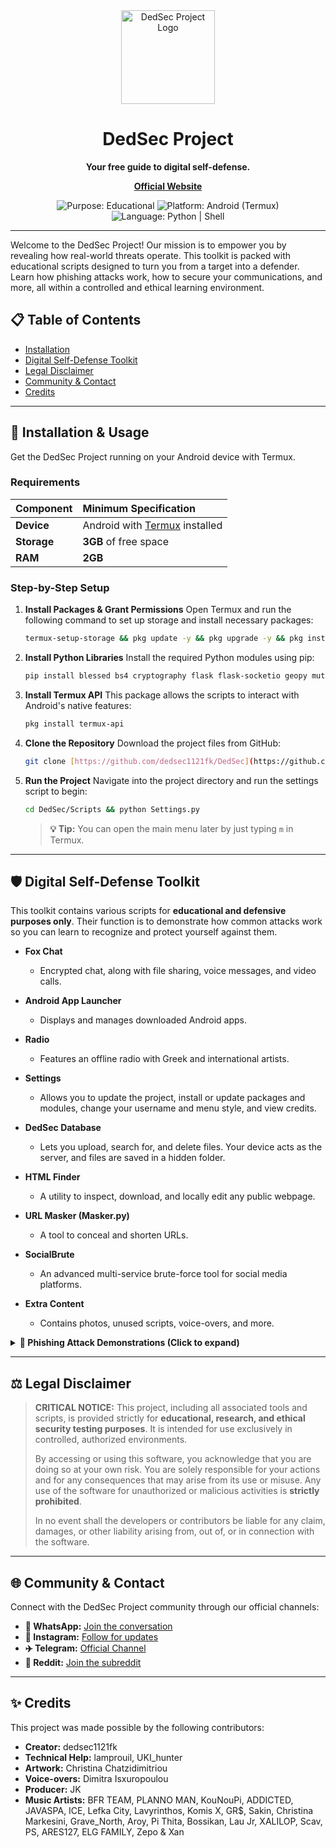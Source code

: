 <div align="center">
  <img src="https://raw.githubusercontent.com/dedsec1121fk/dedsec1121fk.github.io/ef4b1f5775f5a6fb7cf331d8f868ea744c43e41b/Assets/Images/Custom%20Purple%20Fox%20Logo.png" alt="DedSec Project Logo" width="150"/>
  <h1>DedSec Project</h1>
  <p><strong>Your free guide to digital self-defense.</strong></p>
  <p>
    <a href="https://ded-sec.space/"><strong>Official Website</strong></a>
  </p>
  
  <p>
    <img src="https://img.shields.io/badge/Purpose-Educational-blue.svg" alt="Purpose: Educational">
    <img src="https://img.shields.io/badge/Platform-Android%20(Termux)-brightgreen.svg" alt="Platform: Android (Termux)">
    <img src="https://img.shields.io/badge/Language-Python%20%7C%20Shell-yellow.svg" alt="Language: Python | Shell">
  </p>
</div>

---

Welcome to the DedSec Project! Our mission is to empower you by revealing how real-world threats operate. This toolkit is packed with educational scripts designed to turn you from a target into a defender. Learn how phishing attacks work, how to secure your communications, and more, all within a controlled and ethical learning environment.

## 📋 Table of Contents

* [Installation](#-installation--usage)
* [Digital Self-Defense Toolkit](#-digital-self-defense-toolkit)
* [Legal Disclaimer](#-legal-disclaimer)
* [Community & Contact](#-community--contact)
* [Credits](#-credits)

---

## 🚀 Installation & Usage

Get the DedSec Project running on your Android device with Termux.

### Requirements

| Component | Minimum Specification |
| :-------- | :-------------------- |
| **Device**| Android with [Termux](https://f-droid.org/) installed |
| **Storage** | **3GB** of free space |
| **RAM** | **2GB** |

### Step-by-Step Setup

1.  **Install Packages & Grant Permissions**
    Open Termux and run the following command to set up storage and install necessary packages:
    ```bash
    termux-setup-storage && pkg update -y && pkg upgrade -y && pkg install aapt clang cloudflared curl ffmpeg fzf git jq libffi libffi-dev libxml2 libxslt nano ncurses nodejs openssh openssl openssl-tool proot python rust unzip wget zip -y
    ```

2.  **Install Python Libraries**
    Install the required Python modules using pip:
    ```bash
    pip install blessed bs4 cryptography flask flask-socketio geopy mutagen phonenumbers pycountry pydub pycryptodome requests werkzeug
    ```

3.  **Install Termux API**
    This package allows the scripts to interact with Android's native features:
    ```bash
    pkg install termux-api
    ```

4.  **Clone the Repository**
    Download the project files from GitHub:
    ```bash
    git clone [https://github.com/dedsec1121fk/DedSec](https://github.com/dedsec1121fk/DedSec)
    ```

5.  **Run the Project**
    Navigate into the project directory and run the settings script to begin:
    ```bash
    cd DedSec/Scripts && python Settings.py
    ```
    > **💡 Tip:** You can open the main menu later by just typing `m` in Termux.

---

## 🛡️ Digital Self-Defense Toolkit

This toolkit contains various scripts for **educational and defensive purposes only**. Their function is to demonstrate how common attacks work so you can learn to recognize and protect yourself against them.

* **Fox Chat**
    * Encrypted chat, along with file sharing, voice messages, and video calls.

* **Android App Launcher**
    * Displays and manages downloaded Android apps.

* **Radio**
    * Features an offline radio with Greek and international artists.

* **Settings**
    * Allows you to update the project, install or update packages and modules, change your username and menu style, and view credits.

* **DedSec Database**
    * Lets you upload, search for, and delete files. Your device acts as the server, and files are saved in a hidden folder.

* **HTML Finder**
    * A utility to inspect, download, and locally edit any public webpage.

* **URL Masker (Masker.py)**
    * A tool to conceal and shorten URLs.

* **SocialBrute**
    * An advanced multi-service brute-force tool for social media platforms.

* **Extra Content**
    * Contains photos, unused scripts, voice-overs, and more.

<details>
  <summary><strong>🎣 Phishing Attack Demonstrations (Click to expand)</strong></summary>
  
  This educational module simulates real phishing attacks to help you understand their mechanics. It can capture camera images, audio, and the target's exact location (address/store). It can also obtain credit card and personal information. All captured data is saved in the Downloads folder.
  <ul>
    <li><b>Card Details.py</b>: Saves credit card info to <code>~/storage/downloads/CardActivations/</code>.</li>
    <li><b>Data Grabber.py</b>: Saves personal info/photo to <code>~/storage/downloads/People's Lives/{user}/</code>.</li>
    <li><b>FaceFriends.py</b>: Stores credentials to <code>~/storage/downloads/FaceFriends/</code>.</li>
    <li><b>Google Free Money.py</b>: Saves credentials to <code>~/storage/downloads/GoogleFreeMoney/</code>.</li>
    <li><b>Insta Followers.py</b>: Saves credentials to <code>~/storage/downloads/FreeFollowers/</code>.</li>
    <li><b>Login Page Back Camera.py</b>: Stores images/credentials to <code>~/storage/downloads/Camera-Phish-Back/</code>.</li>
    <li><b>Login Page Front Camera.py</b>: Saves front camera photos/credentials to <code>~/storage/downloads/Camera-Phish-Front/</code>.</li>
    <li><b>Login Page Location.py</b>: Stores location data/credentials to <code>~/storage/downloads/Locations/</code>.</li>
    <li><b>Login Page Microphone.py</b>: Saves mic recordings/credentials to <code>~/storage/downloads/Recordings/</code>.</li>
    <li><b>Snap Friends.py</b>: Stores credentials to <code>~/storage/downloads/SnapFriends/</code>.</li>
    <li><b>Tik Followers.py</b>: Saves credentials to <code>~/storage/downloads/TikFollowers/</code>.</li>
  </ul>
  <strong>Remember:</strong> Only use these scripts on your own devices for learning purposes.
</details>

---

## ⚖️ Legal Disclaimer

> **CRITICAL NOTICE:** This project, including all associated tools and scripts, is provided strictly for **educational, research, and ethical security testing purposes**. It is intended for use exclusively in controlled, authorized environments.
>
> By accessing or using this software, you acknowledge that you are doing so at your own risk. You are solely responsible for your actions and for any consequences that may arise from its use or misuse. Any use of the software for unauthorized or malicious activities is **strictly prohibited**.
>
> In no event shall the developers or contributors be liable for any claim, damages, or other liability arising from, out of, or in connection with the software.

---

## 🌐 Community & Contact

Connect with the DedSec Project community through our official channels:

* **📱 WhatsApp:** [Join the conversation](https://wa.me/37257263676)
* **📸 Instagram:** [Follow for updates](https://www.instagram.com/dedsec_project_official)
* **✈️ Telegram:** [Official Channel](https://t.me/dedsecproject)
* **🤖 Reddit:** [Join the subreddit](https://www.reddit.com/user/dedsec_project/)

---

## ✨ Credits

This project was made possible by the following contributors:

* **Creator:** dedsec1121fk
* **Technical Help:** lamprouil, UKI_hunter
* **Artwork:** Christina Chatzidimitriou
* **Voice-overs:** Dimitra Isxuropoulou
* **Producer:** JK
* **Music Artists:** BFR TEAM, PLANNO MAN, KouNouPi, ADDICTED, JAVASPA, ICE, Lefka City, Lavyrinthos, Komis X, GR$, Sakin, Christina Markesini, Grave_North, Aroy, Pi Thita, Bossikan, Lau Jr, XALILOP, Scav, PS, ARES127, ELG FAMILY, Zepo & Xan